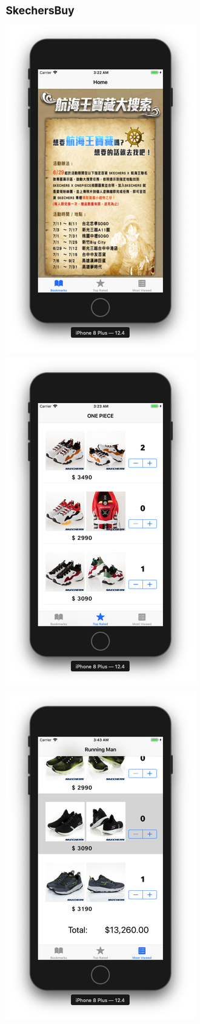 # SkechersBuy

![image](https://github.com/chiron-wang/Peter13/blob/exercise/BlogImage/SkechersBuy/SkechersBuy1.png)

![image](https://github.com/chiron-wang/Peter13/blob/exercise/BlogImage/SkechersBuy/SkechersBuy2.png)

![image](https://github.com/chiron-wang/Peter13/blob/exercise/BlogImage/SkechersBuy/SkechersBuy3.png)

